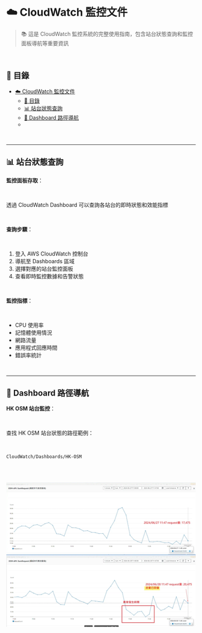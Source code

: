 # ☁️ CloudWatch 監控文件

> 📚 這是 CloudWatch 監控系統的完整使用指南，包含站台狀態查詢和監控面板導航等重要資訊

<br>

## 📖 目錄

- [☁️ CloudWatch 監控文件](#️-cloudwatch-監控文件)
  - [📖 目錄](#-目錄)
  - [📊 站台狀態查詢](#-站台狀態查詢)
  - [🔗 Dashboard 路徑導航](#-dashboard-路徑導航)
  - [](#)

<br>

---

## 📊 站台狀態查詢

**監控面板存取**：

<br>

透過 CloudWatch Dashboard 可以查詢各站台的即時狀態和效能指標

<br>

**查詢步驟**：

<br>

1. 登入 AWS CloudWatch 控制台
2. 導航至 Dashboards 區域
3. 選擇對應的站台監控面板
4. 查看即時監控數據和告警狀態

<br>

**監控指標**：

<br>

- CPU 使用率
- 記憶體使用情況
- 網路流量
- 應用程式回應時間
- 錯誤率統計

<br>

---

## 🔗 Dashboard 路徑導航

**HK OSM 站台監控**：

<br>

查找 HK OSM 站台狀態的路徑範例：

<br>

```
CloudWatch/Dashboards/HK-OSM
```

<br>

![alt text](image-1.png)
---